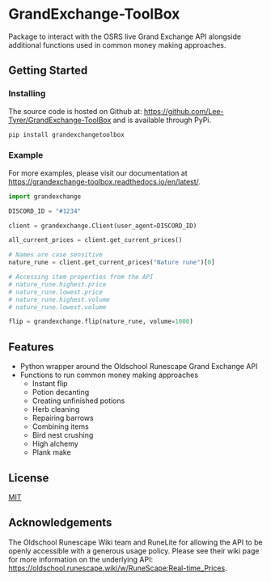 # GrandExchange-ToolBox

Package to interact with the OSRS live Grand Exchange API alongside additional functions used in common money making
approaches.

## Getting Started

### Installing

The source code is hosted on Github at: https://github.com/Lee-Tyrer/GrandExchange-ToolBox and is available through
PyPi.

```sh
pip install grandexchangetoolbox
```

### Example
For more examples, please visit our documentation at https://grandexchange-toolbox.readthedocs.io/en/latest/.
```python
import grandexchange

DISCORD_ID = "#1234"

client = grandexchange.Client(user_agent=DISCORD_ID)

all_current_prices = client.get_current_prices()

# Names are case sensitive
nature_rune = client.get_current_prices("Nature rune")[0]

# Accessing item properties from the API
# nature_rune.highest.price
# nature_rune.lowest.price
# nature_rune.highest.volume
# nature_rune.lowest.volume

flip = grandexchange.flip(nature_rune, volume=1000)
```

## Features
* Python wrapper around the Oldschool Runescape Grand Exchange API 
* Functions to run common money making approaches
  * Instant flip
  * Potion decanting
  * Creating unfinished potions
  * Herb cleaning
  * Repairing barrows
  * Combining items
  * Bird nest crushing
  * High alchemy
  * Plank make

## License

[MIT](LICENSE)

## Acknowledgements

The Oldschool Runescape Wiki team and RuneLite for allowing the API to be openly accessible with a generous usage
policy. Please see their wiki page for more information on the underlying
API: https://oldschool.runescape.wiki/w/RuneScape:Real-time_Prices. 
